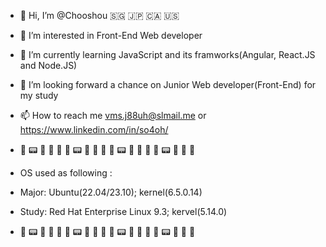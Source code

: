 - 👋 Hi, I’m @Chooshou 🇸🇬 🇯🇵 🇨🇦 🇺🇸
- 👀 I’m interested in Front-End Web developer
- 🌱 I’m currently learning JavaScript and its framworks(Angular, React.JS and Node.JS)
- 💞️ I’m looking forward a chance on Junior Web developer(Front-End) for my study
- 📫 How to reach me vms.j88uh@slmail.me or https://www.linkedin.com/in/so4oh/

- 🧪 📟 🥼 🔬 🧬 🧪 📟 🥼 🔬 🧬 🧪 📟 🥼 🔬 🧬 🧪 📟 🥼 🔬 🧬
- OS used as following :
- Major: Ubuntu(22.04/23.10); kernel(6.5.0.14)
- Study: Red Hat Enterprise Linux 9.3; kervel(5.14.0)
- 🧪 📟 🥼 🔬 🧬 🧪 📟 🥼 🔬 🧬 🧪 📟 🥼 🔬 🧬 🧪 📟 🥼 🔬 🧬 





<!---
c4hun/c4hun is a ✨ special ✨ repository because its `README.md` (this file) appears on your GitHub profile.
You can click the Preview link to take a look at your changes.
--->
